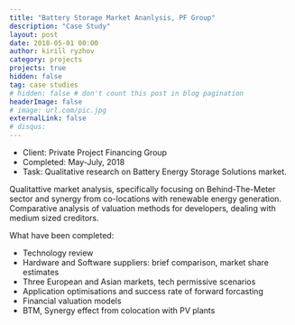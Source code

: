 ```yaml
---
title: "Battery Storage Market Ananlysis, PF Group"
description: "Case Study"
layout: post
date: 2018-05-01 00:00
author: kirill ryzhov
category: projects
projects: true
hidden: false
tag: case studies
# hidden: false # don't count this post in blog pagination
headerImage: false
# image: url.com/pic.jpg
externalLink: false
# disqus: 
---
```


- Client: Private Project Financing Group 
- Completed: May-July, 2018
- Task: Qualitative research on Battery Energy Storage Solutions market.

Qualitattive market analysis, specifically focusing on Behind-The-Meter sector and synergy from co-locations with renewable energy generation. Comparative analysis of valuation methods for developers, dealing with medium sized creditors.

<!-- ![Screenshot](url.com/pic.jpg) -->

What have been completed:
- Technology review
- Hardware and Software suppliers: brief comparison, market share estimates
- Three European and Asian markets, tech permissive scenarios 
- Application optimisations and success rate of forward forcasting 
- Financial valuation models
- BTM, Synergy effect from colocation with PV plants